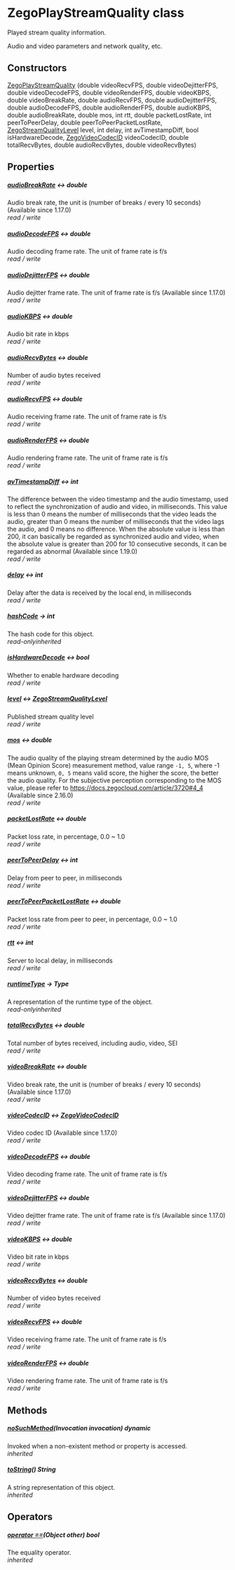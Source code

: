 


# ZegoPlayStreamQuality class









<p>Played stream quality information.</p>
<p>Audio and video parameters and network quality, etc.</p>




## Constructors

[ZegoPlayStreamQuality](../zego_uikit_prebuilt_live_audio_room/ZegoPlayStreamQuality/ZegoPlayStreamQuality.md) (double videoRecvFPS, double videoDejitterFPS, double videoDecodeFPS, double videoRenderFPS, double videoKBPS, double videoBreakRate, double audioRecvFPS, double audioDejitterFPS, double audioDecodeFPS, double audioRenderFPS, double audioKBPS, double audioBreakRate, double mos, int rtt, double packetLostRate, int peerToPeerDelay, double peerToPeerPacketLostRate, [ZegoStreamQualityLevel](../zego_uikit_prebuilt_live_audio_room/ZegoStreamQualityLevel.md) level, int delay, int avTimestampDiff, bool isHardwareDecode, [ZegoVideoCodecID](../zego_uikit_prebuilt_live_audio_room/ZegoVideoCodecID.md) videoCodecID, double totalRecvBytes, double audioRecvBytes, double videoRecvBytes)

   


## Properties

##### [audioBreakRate](../zego_uikit_prebuilt_live_audio_room/ZegoPlayStreamQuality/audioBreakRate.md) &#8596; double



Audio break rate, the unit is (number of breaks / every 10 seconds) (Available since 1.17.0)  
_<span class="feature">read / write</span>_



##### [audioDecodeFPS](../zego_uikit_prebuilt_live_audio_room/ZegoPlayStreamQuality/audioDecodeFPS.md) &#8596; double



Audio decoding frame rate. The unit of frame rate is f/s  
_<span class="feature">read / write</span>_



##### [audioDejitterFPS](../zego_uikit_prebuilt_live_audio_room/ZegoPlayStreamQuality/audioDejitterFPS.md) &#8596; double



Audio dejitter frame rate. The unit of frame rate is f/s (Available since 1.17.0)  
_<span class="feature">read / write</span>_



##### [audioKBPS](../zego_uikit_prebuilt_live_audio_room/ZegoPlayStreamQuality/audioKBPS.md) &#8596; double



Audio bit rate in kbps  
_<span class="feature">read / write</span>_



##### [audioRecvBytes](../zego_uikit_prebuilt_live_audio_room/ZegoPlayStreamQuality/audioRecvBytes.md) &#8596; double



Number of audio bytes received  
_<span class="feature">read / write</span>_



##### [audioRecvFPS](../zego_uikit_prebuilt_live_audio_room/ZegoPlayStreamQuality/audioRecvFPS.md) &#8596; double



Audio receiving frame rate. The unit of frame rate is f/s  
_<span class="feature">read / write</span>_



##### [audioRenderFPS](../zego_uikit_prebuilt_live_audio_room/ZegoPlayStreamQuality/audioRenderFPS.md) &#8596; double



Audio rendering frame rate. The unit of frame rate is f/s  
_<span class="feature">read / write</span>_



##### [avTimestampDiff](../zego_uikit_prebuilt_live_audio_room/ZegoPlayStreamQuality/avTimestampDiff.md) &#8596; int



The difference between the video timestamp and the audio timestamp, used to reflect the synchronization of audio and video, in milliseconds. This value is less than 0 means the number of milliseconds that the video leads the audio, greater than 0 means the number of milliseconds that the video lags the audio, and 0 means no difference. When the absolute value is less than 200, it can basically be regarded as synchronized audio and video, when the absolute value is greater than 200 for 10 consecutive seconds, it can be regarded as abnormal (Available since 1.19.0)  
_<span class="feature">read / write</span>_



##### [delay](../zego_uikit_prebuilt_live_audio_room/ZegoPlayStreamQuality/delay.md) &#8596; int



Delay after the data is received by the local end, in milliseconds  
_<span class="feature">read / write</span>_



##### [hashCode](../zego_uikit_prebuilt_live_audio_room/ZegoPlayStreamQuality/hashCode.md) &#8594; int



The hash code for this object.  
_<span class="feature">read-only</span><span class="feature">inherited</span>_



##### [isHardwareDecode](../zego_uikit_prebuilt_live_audio_room/ZegoPlayStreamQuality/isHardwareDecode.md) &#8596; bool



Whether to enable hardware decoding  
_<span class="feature">read / write</span>_



##### [level](../zego_uikit_prebuilt_live_audio_room/ZegoPlayStreamQuality/level.md) &#8596; [ZegoStreamQualityLevel](../zego_uikit_prebuilt_live_audio_room/ZegoStreamQualityLevel.md)



Published stream quality level  
_<span class="feature">read / write</span>_



##### [mos](../zego_uikit_prebuilt_live_audio_room/ZegoPlayStreamQuality/mos.md) &#8596; double



The audio quality of the playing stream determined by the audio MOS (Mean Opinion Score) measurement method, value range <code>-1, 5</code>, where -1 means unknown, <code>0, 5</code> means valid score, the higher the score, the better the audio quality. For the subjective perception corresponding to the MOS value, please refer to <a href="https://docs.zegocloud.com/article/3720#4_4">https://docs.zegocloud.com/article/3720#4_4</a> (Available since 2.16.0)  
_<span class="feature">read / write</span>_



##### [packetLostRate](../zego_uikit_prebuilt_live_audio_room/ZegoPlayStreamQuality/packetLostRate.md) &#8596; double



Packet loss rate, in percentage, 0.0 ~ 1.0  
_<span class="feature">read / write</span>_



##### [peerToPeerDelay](../zego_uikit_prebuilt_live_audio_room/ZegoPlayStreamQuality/peerToPeerDelay.md) &#8596; int



Delay from peer to peer, in milliseconds  
_<span class="feature">read / write</span>_



##### [peerToPeerPacketLostRate](../zego_uikit_prebuilt_live_audio_room/ZegoPlayStreamQuality/peerToPeerPacketLostRate.md) &#8596; double



Packet loss rate from peer to peer, in percentage, 0.0 ~ 1.0  
_<span class="feature">read / write</span>_



##### [rtt](../zego_uikit_prebuilt_live_audio_room/ZegoPlayStreamQuality/rtt.md) &#8596; int



Server to local delay, in milliseconds  
_<span class="feature">read / write</span>_



##### [runtimeType](../zego_uikit_prebuilt_live_audio_room/ZegoPlayStreamQuality/runtimeType.md) &#8594; Type



A representation of the runtime type of the object.  
_<span class="feature">read-only</span><span class="feature">inherited</span>_



##### [totalRecvBytes](../zego_uikit_prebuilt_live_audio_room/ZegoPlayStreamQuality/totalRecvBytes.md) &#8596; double



Total number of bytes received, including audio, video, SEI  
_<span class="feature">read / write</span>_



##### [videoBreakRate](../zego_uikit_prebuilt_live_audio_room/ZegoPlayStreamQuality/videoBreakRate.md) &#8596; double



Video break rate, the unit is (number of breaks / every 10 seconds) (Available since 1.17.0)  
_<span class="feature">read / write</span>_



##### [videoCodecID](../zego_uikit_prebuilt_live_audio_room/ZegoPlayStreamQuality/videoCodecID.md) &#8596; [ZegoVideoCodecID](../zego_uikit_prebuilt_live_audio_room/ZegoVideoCodecID.md)



Video codec ID (Available since 1.17.0)  
_<span class="feature">read / write</span>_



##### [videoDecodeFPS](../zego_uikit_prebuilt_live_audio_room/ZegoPlayStreamQuality/videoDecodeFPS.md) &#8596; double



Video decoding frame rate. The unit of frame rate is f/s  
_<span class="feature">read / write</span>_



##### [videoDejitterFPS](../zego_uikit_prebuilt_live_audio_room/ZegoPlayStreamQuality/videoDejitterFPS.md) &#8596; double



Video dejitter frame rate. The unit of frame rate is f/s (Available since 1.17.0)  
_<span class="feature">read / write</span>_



##### [videoKBPS](../zego_uikit_prebuilt_live_audio_room/ZegoPlayStreamQuality/videoKBPS.md) &#8596; double



Video bit rate in kbps  
_<span class="feature">read / write</span>_



##### [videoRecvBytes](../zego_uikit_prebuilt_live_audio_room/ZegoPlayStreamQuality/videoRecvBytes.md) &#8596; double



Number of video bytes received  
_<span class="feature">read / write</span>_



##### [videoRecvFPS](../zego_uikit_prebuilt_live_audio_room/ZegoPlayStreamQuality/videoRecvFPS.md) &#8596; double



Video receiving frame rate. The unit of frame rate is f/s  
_<span class="feature">read / write</span>_



##### [videoRenderFPS](../zego_uikit_prebuilt_live_audio_room/ZegoPlayStreamQuality/videoRenderFPS.md) &#8596; double



Video rendering frame rate. The unit of frame rate is f/s  
_<span class="feature">read / write</span>_





## Methods

##### [noSuchMethod](../zego_uikit_prebuilt_live_audio_room/ZegoPlayStreamQuality/noSuchMethod.md)(Invocation invocation) dynamic



Invoked when a non-existent method or property is accessed.  
_<span class="feature">inherited</span>_



##### [toString](../zego_uikit_prebuilt_live_audio_room/ZegoPlayStreamQuality/toString.md)() String



A string representation of this object.  
_<span class="feature">inherited</span>_





## Operators

##### [operator ==](../zego_uikit_prebuilt_live_audio_room/ZegoPlayStreamQuality/operator_equals.md)(Object other) bool



The equality operator.  
_<span class="feature">inherited</span>_















